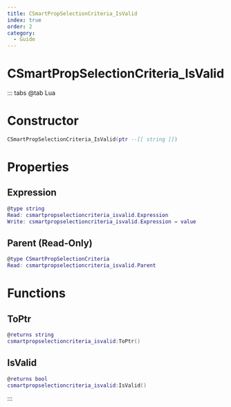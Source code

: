 ```yaml
---
title: CSmartPropSelectionCriteria_IsValid
index: true
order: 2
category:
  - Guide
---
```


# CSmartPropSelectionCriteria_IsValid

::: tabs
@tab Lua
# Constructor
```lua
CSmartPropSelectionCriteria_IsValid(ptr --[[ string ]])
```
# Properties
## Expression 
```lua
@type string
Read: csmartpropselectioncriteria_isvalid.Expression
Write: csmartpropselectioncriteria_isvalid.Expression = value
```
## Parent (Read-Only)
```lua
@type CSmartPropSelectionCriteria
Read: csmartpropselectioncriteria_isvalid.Parent
```
# Functions
## ToPtr
```lua
@returns string
csmartpropselectioncriteria_isvalid:ToPtr()
```
## IsValid
```lua
@returns bool
csmartpropselectioncriteria_isvalid:IsValid()
```

:::